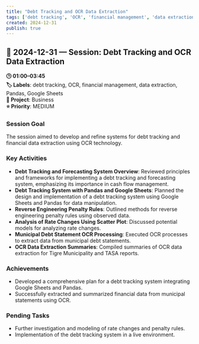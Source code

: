```yaml
---
title: "Debt Tracking and OCR Data Extraction"
tags: ['debt tracking', 'OCR', 'financial management', 'data extraction', 'Pandas', 'Google Sheets']
created: 2024-12-31
publish: true
---
```


## 📅 2024-12-31 — Session: Debt Tracking and OCR Data Extraction

**🕒 01:00–03:45**  
**🏷️ Labels**: debt tracking, OCR, financial management, data extraction, Pandas, Google Sheets  
**📂 Project**: Business  
**⭐ Priority**: MEDIUM  


### Session Goal
The session aimed to develop and refine systems for debt tracking and financial data extraction using OCR technology.

### Key Activities
- **Debt Tracking and Forecasting System Overview**: Reviewed principles and frameworks for implementing a debt tracking and forecasting system, emphasizing its importance in cash flow management.
- **Debt Tracking System with Pandas and Google Sheets**: Planned the design and implementation of a debt tracking system using Google Sheets and Pandas for data manipulation.
- **Reverse Engineering Penalty Rules**: Outlined methods for reverse engineering penalty rules using observed data.
- **Analysis of Rate Changes Using Scatter Plot**: Discussed potential models for analyzing rate changes.
- **Municipal Debt Statement OCR Processing**: Executed OCR processes to extract data from municipal debt statements.
- **OCR Data Extraction Summaries**: Compiled summaries of OCR data extraction for Tigre Municipality and TASA reports.

### Achievements
- Developed a comprehensive plan for a debt tracking system integrating Google Sheets and Pandas.
- Successfully extracted and summarized financial data from municipal statements using OCR.

### Pending Tasks
- Further investigation and modeling of rate changes and penalty rules.
- Implementation of the debt tracking system in a live environment.
